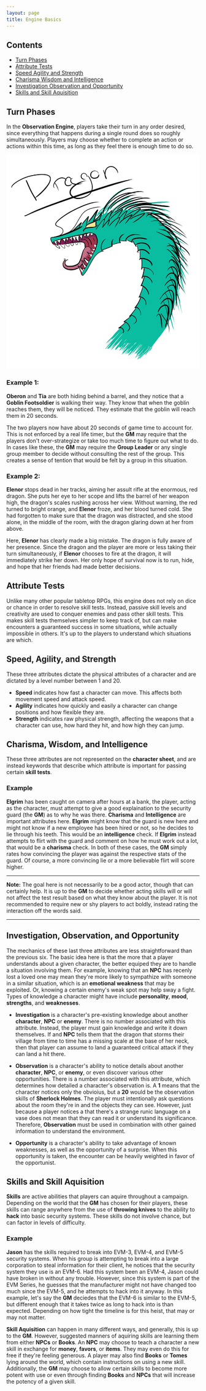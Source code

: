 ```yaml
---
layout: page
title: Engine Basics
---
```

## Contents
 
+ [Turn Phases](#turn-phases)  
+ [Attribute Tests](#attribute-tests)  
+ [Speed Agility and Strength](#speed-agility-and-strength)
+ [Charisma Wisdom and Intelligence](#charisma-wisdom-and-intelligence)
+ [Investigation Observation and Opportunity](#investigation-observation-and-opportunity)
+ [Skills and Skill Aquisition](#skills-and-skill-aquisition)

## Turn Phases
In the **Observation Engine**, players take their turn in any order desired, since everything that happens during a single round does so roughly simultaneously. Players may choose whether to complete an action or actions within this time, as long as they feel there is enough time to do so.

![Dragon](./assets/dragon.jpg)

### Example 1:

**Oberon** and **Tia** are both hiding behind a barrel, and they notice that a **Goblin Footsoldier** is walking their way. They know that when the goblin reaches them, they will be noticed. They estimate that the goblin will reach them in 20 seconds.

The two players now have about 20 seconds of game time to account for. This is not enforced by a real life timer, but the **GM** may require that the players don't over-strategize or take too much time to figure out what to do. In cases like these, the **GM** may require the **Group Leader** or any single group member to decide without consulting the rest of the group. This creates a sense of tention that would be felt by a group in this situation.

### Example 2:
**Elenor** stops dead in her tracks, aiming her assult rifle at the enormous, red dragon. She puts her eye to her scope and lifts the barrel of her weapon high, the dragon's scales rushing across her view. Without warning, the red turned to bright orange, and **Elenor** froze, and her blood turned cold. She had forgotten to make sure that the dragon was distracted, and she stood alone, in the middle of the room, with the dragon glaring down at her from above.

Here, **Elenor** has clearly made a big mistake. The dragon is fully aware of her presence. Since the dragon and the player are more or less taking their turn simultaneously, if **Elenor** chooses to fire at the dragon, it will immediately strike her down. Her only hope of survival now is to run, hide, and hope that her friends had made better decisions.

## Attribute Tests

Unlike many other popular tabletop RPGs, this engine does not rely on dice or chance in order to resolve skill tests. Instead, passive skill levels and creativity are used to conquer enemies and pass other skill tests. This makes skill tests themselves simpler to keep track of, but can make encounters a guaranteed success in some situations, while actually impossible in others. It's up to the players to understand which situations are which.

## Speed, Agility, and Strength
These three attributes dictate the physical attributes of a character and are dictated by a level number between 1 and 20.

- **Speed** indicates how fast a character can move. This affects both movement speed and attack speed.
- **Agility** indicates how quickly and easily a character can change positions and how flexible they are.
- **Strength** indicates raw physical strength, affecting the weapons that a character can use, how hard they hit, and how high they can jump.

## Charisma, Wisdom, and Intelligence
These three attributes are not represented on the **character sheet**, and are instead keywords that describe which attribute is important for passing certain **skill tests**.

### Example
**Elgrim** has been caught on camera after hours at a bank, the player, acting as the character, must attempt to give a good explaination to the security guard (the **GM**) as to why he was there. **Charisma** and **Intelligence** are important attributes here. **Elgrim** might know that the guard is new here and might not know if a new employee has been hired or not, so he decides to lie through his teeth. This would be an **intelligence** check. If **Elgrim** instead attempts to flirt with the guard and comment on how he must work out a lot, that would be a **charisma** check. In both of these cases, the **GM** simply rates how convincing the player was against the respective stats of the guard. Of course, a more convincing lie or a more believable flirt will score higher.

---
**Note:** The goal here is not necessarily to be a good actor, though that can certainly help. It is up to the **GM** to decide whether acting skills will or will not affect the test result based on what they know about the player. It is not recommended to require new or shy players to act boldly, instead rating the interaction off the words said.

---

## Investigation, Observation, and Opportunity
The mechanics of these last three attributes are less straightforward than the previous six. The basic idea here is that the more that a player understands about a given character, the better equiped they are to handle a situation involving them. For example, knowing that an **NPC** has recenly lost a loved one may mean they're more likely to sympathize with someone in a similar situation, which is an **emotional weakness** that may be exploited. Or, knowing a certain enemy's weak spot may help sway a fight. Types of knowledge a character might have include **personality**, **mood**, **strengths**, and **weaknesses**.

- **Investigation** is a character's pre-existing knowledge about another **character**, **NPC** or **enemy**. There is no number associated with this attribute. Instead, the player must gain knowledge and write it down themselves. If and **NPC** tells them that the dragon that storms their village from time to time has a missing scale at the base of her neck, then that player can assume to land a guaranteed critical attack if they can land a hit there.

- **Observation** is a character's ability to notice details about another **character**, **NPC**, or **enemy**, or even discover various other opportunities. There is a number associated with this attribute, which determines how detailed a character's observation is. A **1** means that the character notices only the obvioius, but a **20** would be the observation skills of **Sherlock Holmes**. The player must intentionally ask questions about the room they're in and the objects they can see. However, just because a player notices a that there's a strange runic language on a vase does not mean that they can read it or understand its significance. Therefore, **Observation** must be used in combination with other gained information to understand the environment.

- **Opportunity** is a character's ability to take advantage of known weaknesses, as well as the opportunity of a surprise. When this opportunity is taken, the encounter can be heavily weighted in favor of the opportunist.

## Skills and Skill Aquisition
**Skills** are active abilities that players can aquire throughout a campaign. Depending on the world that the **GM** has chosen for their players, these skills can range anywhere from the use of **throwing knives** to the ability to **hack** into basic security systems. These skills do not involve chance, but can factor in levels of difficulty.

### Example
**Jason** has the skills required to break into EVM-3, EVM-4, and EVM-5 security systems. When his group is attempting to break into a large corporation to steal information for their client, he notices that the security system they use is an EVM-6. Had this system been an EVM-4, Jason could have broken in without any trouble. However, since this system is part of the EVM Series, he guesses that the manufacturer might not have changed too much since the EVM-5, and he attempts to hack into it anyway. In this example, let's say the **GM** deciedes that the EVM-6 is similar to the EVM-5, but different enough that it takes twice as long to hack into is than expected. Depending on how tight the timeline is for this heist, that may or may not matter.

**Skill Aquisition** can happen in many different ways, and generally, this is up to the **GM**. However, suggested manners of aquiring skills are learning them from either **NPCs** or **Books**. An **NPC** may choose to teach a character a new skill in exchange for **money**, **favors**, or **items**. They may even do this for free if they're feeling generous. A player may also find **Books** or **Tomes** lying around the world, which contain instructions on using a new skill. Additionally, the **GM** may choose to allow certain skills to become more potent with use or even through finding **Books** and **NPCs** that will increase the potency of a given skill.
